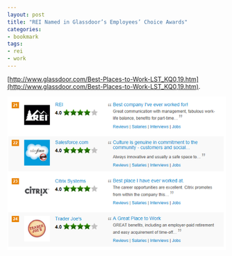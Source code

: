 ```yaml
---
layout: post
title: "REI Named in Glassdoor’s Employees’ Choice Awards"
categories:
- bookmark
tags:
- rei
- work
---
```


[http://www.glassdoor.com/Best-Places-to-Work-LST_KQ0,19.htm](http://www.glassdoor.com/Best-Places-to-Work-LST_KQ0,19.htm).

![REI Glassdoor Rank](/images/posts/GlassDoorWork2012Capture.PNG)